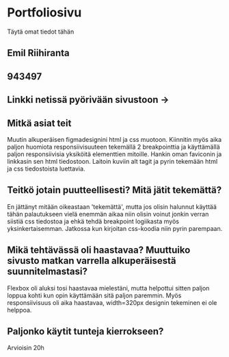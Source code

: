 # Portfoliosivu

Täytä omat tiedot tähän

## Emil Riihiranta

## 943497

## Linkki netissä pyörivään sivustoon ->

## Mitkä asiat teit
 Muutin alkuperäisen figmadesignini html ja css muotoon. Kiinnitin myös aika paljon huomiota responsiivisuuteen tekemällä 2 breakpointtia ja käyttämällä paljon responsiivisia yksiköitä elementtien mitoille. Hankin oman faviconin ja linkkasin sen html tiedostoon. Laitoin kuviin alt tagit ja pyrin tekemään html ja css tiedostoista luettavia.

## Teitkö jotain puutteellisesti? Mitä jätit tekemättä?
 En jättänyt mitään oikeastaan 'tekemättä', mutta jos olisin halunnut käyttää tähän palautukseen vielä enemmän aikaa niin olisin voinut jonkin verran siistiä css tiedostoa ja ehkä tehdä breakpoint logiikasta myös yksinkertaisemman. Jatkossa kun kirjoitan css-koodia niin pyrin parempaan.

## Mikä tehtävässä oli haastavaa? Muuttuiko sivusto matkan varrella alkuperäisestä suunnitelmastasi?
 Flexbox oli aluksi tosi haastavaa mielestäni, mutta helpottui sitten paljon loppua kohti kun opin käyttämään sitä paljon paremmin. Myös responsiivisuus oli aika haastavaa, width=320px designin tekeminen ei ole helppoa. 

## Paljonko käytit tunteja kierrokseen?
 Arvioisin 20h
